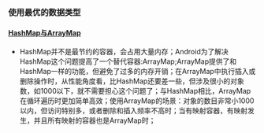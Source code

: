 ### 使用最优的数据类型
#### [HashMap与ArrayMap]()
+ HashMap并不是最节约的容器，会占用大量内存；Android为了解决HashMap这个问题提高了一个替代容器:ArrayMap;ArrayMap提供了和HashMap一样的功能，但避免了过多的内存开销；在ArrayMap中执行插入或删除操作时，从性能角度看，比HashMap还要差一些，但涉及很小的对象数，如1000以下，就不需要担心这个问题了；与HashMap相比，ArrayMap在循环遍历时更加简单高效；使用ArrayMap的场景：对象的数目非常小1000以内，但访问特别多，或者删除和插入频率不高时；当有映射容器，有映射发生，并且所有映射的容器也是ArrayMap时；
